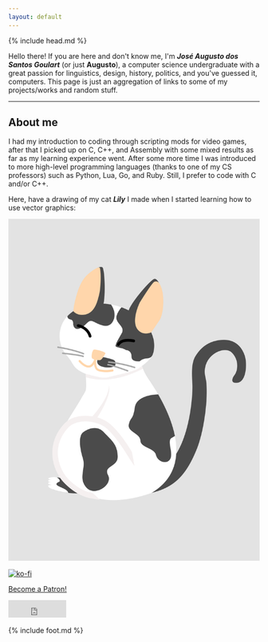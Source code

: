 ```yaml
---
layout: default
---
```


{% include head.md %}

Hello there! If you are here and don't know me, I'm **_José Augusto dos Santos Goulart_** (or just **Augusto**), a computer science undergraduate with a great passion for linguistics, design, history, politics, and you've guessed it, computers. This page is just an aggregation of links to some of my projects/works and random stuff.

<hr>

## About me

I had my introduction to coding through scripting mods for video games, after that I picked up on C, C++, and Assembly with some mixed results as far as my learning experience went. After some more time I was introduced to more high-level programming languages (thanks to one of my CS professors) such as Python, Lua, Go, and Ruby. Still, I prefer to code with C and/or C++.

Here, have a drawing of my cat **_Lily_** I made when I started learning how to use vector graphics:

<img class="cat" src="assets/img/lily.png" alt="My cat">

[![ko-fi](https://ko-fi.com/img/githubbutton_sm.svg)](https://ko-fi.com/W7W41F3V8)

<a href="https://www.patreon.com/bePatron?u=30486735" data-patreon-widget-type="become-patron-button">Become a Patron!</a><script async src="https://c6.patreon.com/becomePatronButton.bundle.js"></script>

<iframe src="https://github.com/sponsors/oAGoulart/button" title="Sponsor oAGoulart" height="35" width="116" style="border: 0;"></iframe>

{% include foot.md %}
